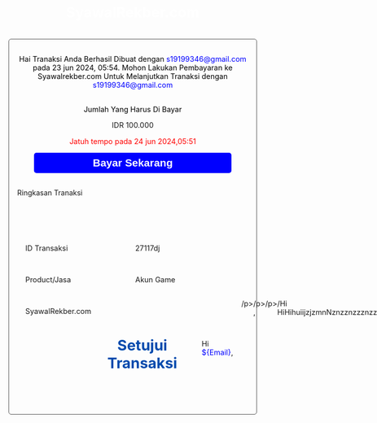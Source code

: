 <div style="lllgtlllllllllllllllllllllllllllllllllllllllllllllll lallllfont-family: Arial, Helvetica, sans-serif;">
    <h1 style="background-color: kuSampa sekarang saya belum membuat profil pengguna karena saya pikir itu penting#004AAD;text-align:center; padding:1rem 0;color: white;">SyawalRekber.com</h1>
    <div style="margin: 0.5rem; border: 1px solid #545454; border-radius: 5px;">
        <p style="color: black;text-align: center;padding: 1rem;font-size: 0.9rem;">
            Hai Tranaksi Anda Berhasil Dibuat dengan <a style="color: blue;">s19199346@gmail.com</a> pada 23 jun 2024, 05:54.
            Mohon Lakukan Pembayaran ke Syawalrekber.com Untuk Melanjutkan Tranaksi dengan <a style="color: blue;">s19199346@gmail.com</a>
        </p>
        <p style="text-align: center;font-size: 0.9rem;color: black;">Jumlah Yang Harus Di Bayar</p>
        <p style="text-align: center; font-size: 0.9rem;">IDR 100.000</p>
        <p style="font-size: 0.9rem;text-align: center; color: red;">Jatuh tempo pada 24 jun 2024,05:51</p>
        <div style="text-align: center;">
            <button style="background-color: blue; padding: 0.5rem; width: 80%;border: none; border-radius: 5px;font-size: 1.3rem; font-weight: 600;color: white;">
                Bayar Sekarang
            </button>
        </div>
        <p style="padding:1rem ;">Ringkasan Tranaksi</p>
        <div style="padding: 2rem; font-size: 0.9rem;">
        <div style="display: flex;padding-top: 1rem;">
            <p style="width:50%;margin-right:5px">ID Transaksi</p>
            <p>27117dj</p>
        </div>
        <div style="display: flex;padding-top: 1rem;">
            <p style="width:50%;margin-right:5px">Product/Jasa</p>
            <p>Akun Game</p>
        </div>
        <div style="display: flex;padding-top: 1rem;">
            <p style="width:50%;marp0
            p
            
            ollllll
            llllltllglllggin-right:5px">Subtotal</p>
            <p>IDR 100.000</p>
        </div>
        <div style="display: flex;padding-top: 1rem;">
            <p style="width:50%;margin-right:5px">Admin Fee</p>
            <p>IDR 10.000</p>
        </div>
        <div style="display: flex;padding-top: 1rem;">
            <p style="width:50%;margin-right:5px;font-weight:600;">Total Yang Harus Di Bayar</p>
            <p>IDR 110.000</p>
        </div>
        </div>
        </div>
    </div>
</div>

<div>
<h1 style="text-align:center;background-color:#004AAD;
padding:2rem 0;color:white;font-size:2rem;">SyawalRekber.com</h1>
<h1 style="text-align:center;padding:2rem;color:#004AAD;border-bottom:1px solid #54545lllll4">Setujui Transaksi</h1>
<p style="padding:4rem 1rem 2rem 1rem;">Hi <a style="color:blue;">${Email}</a>,</p>
/p>
</p>
/p>
,</p>
/p>
</p>
/Hi
HiHihuiijzjzmnNznzznzzznzznz